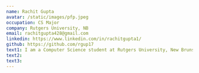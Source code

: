 ```yaml
---
name: Rachit Gupta
avatar: /static/images/pfp.jpeg
occupation: CS Major
company: Rutgers University, NB
email: rachitgupta428@gmail.com
linkedin: https://www.linkedin.com/in/rachitgupta1/
github: https://github.com/rgup17
text1: I am a Computer Science student at Rutgers University, New Brunswick graduating May 2026. I enjoy working on complex projects that solve real-world problems.
text2:
text3:
---
```


